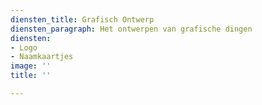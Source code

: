 ```yaml
---
diensten_title: Grafisch Ontwerp
diensten_paragraph: Het ontwerpen van grafische dingen
diensten:
- Logo
- Naamkaartjes
image: ''
title: ''

---
```

